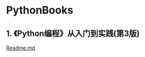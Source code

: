 # PythonBooks

## 1. 《Python编程》从入门到实践(第3版)

[Readme.md](https://github.com/niu0217/PythonBooks/blob/main/FromEntryToPractice/Readme.md)
